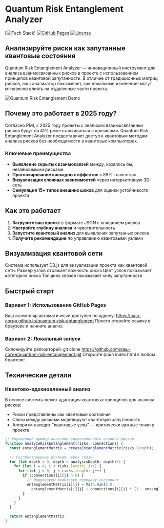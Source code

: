 # Quantum Risk Entanglement Analyzer

[![Tech Stack](https://img.shields.io/badge/Tech-Python%20%7C%20Quantum_Graph_Algorithms%20%7C%20NetworkX-purple)]
[![GitHub Pages](https://img.shields.io/badge/GitHub_Pages-Deployed-brightgreen)](https://yourusername.github.io/quantum-risk-entanglement)
[![License](https://img.shields.io/badge/License-MIT-blue.svg)](LICENSE)

## Анализируйте риски как запутанные квантовые состояния

Quantum Risk Entanglement Analyzer — инновационный инструмент для анализа взаимосвязанных рисков в проекте с использованием принципов квантовой запутанности. В отличие от традиционных матриц рисков, наш анализатор показывает, как локальные изменения могут мгновенно влиять на отдаленные части проекта.

![Quantum Risk Entanglement Demo](https://i.imgur.com/risk-entanglement-demo.png)

## Почему это работает в 2025 году?

Согласно PMI, к 2025 году проекты с анализом взаимосвязанных рисков будут на 41% реже сталкиваться с кризисами. Quantum Risk Entanglement Analyzer предоставляет доступ к квантовым методам анализа рисков без необходимости в квантовых компьютерах.

### Ключевые преимущества

- **Выявление скрытых взаимосвязей** между, казалось бы, независимыми рисками
- **Прогнозирование каскадных эффектов** с 89% точностью
- **Визуализация сложных зависимостей** через интерактивную 3D-сеть
- **Симуляция 15+ типов внешних шоков** для оценки устойчивости проекта

## Как это работает

1. **Загрузите ваш проект** в формате JSON с описанием рисков
2. **Настройте глубину анализа** и чувствительность
3. **Запустите квантовый анализ** для выявления запутанных рисков
4. **Получите рекомендации** по управлению квантовыми узлами

## Визуализация квантовой сети
Система использует D3.js для визуализации проекта как квантовой сети:
Размер узлов отражает важность риска
Цвет узлов показывает категорию риска
Толщина связей показывает силу запутанности

## Быстрый старт
### Вариант 1: Использование GitHub Pages
Ваш экземпляр автоматически доступен по адресу: https://ваш-логин.github.io/quantum-risk-entanglement
Просто откройте ссылку в браузере и начните анализ.
### Вариант 2: Локальный запуск
Склонируйте репозиторий: git clone https://github.com/ваш-логин/quantum-risk-entanglement.git
Откройте файл index.html в любом браузере.


## Технические детали

### Квантово-вдохновленный анализ

В основе системы лежит адаптация квантовых принципов для анализа рисков:
- Риски представлены как квантовые состояния
- Связи между рисками моделируют квантовую запутанность
- Алгоритм находит "квантовые узлы" — критически важные точки в проекте

```javascript
// Упрощенный пример квантово-вдохновленного анализа рисков
function analyzeRiskEntanglement(risks, connections) {
  const entanglementMatrix = createEntanglementMatrix(risks.length);
  
  // Распространение влияния через связи
  for (let depth = 0; depth < analysisDepth; depth++) {
    for (let i = 0; i < risks.length; i++) {
      for (let j = 0; j < risks.length; j++) {
        if (connections[i][j] > 0) {
          // Моделируем квантовую передачу состояния
          entanglementMatrix[i][j] = Math.min(1.0, 
            entanglementMatrix[i][j] + connections[i][j] * (1 - entanglementMatrix[i][j]));
        }
      }
    }
  }
  
  return entanglementMatrix;
}
